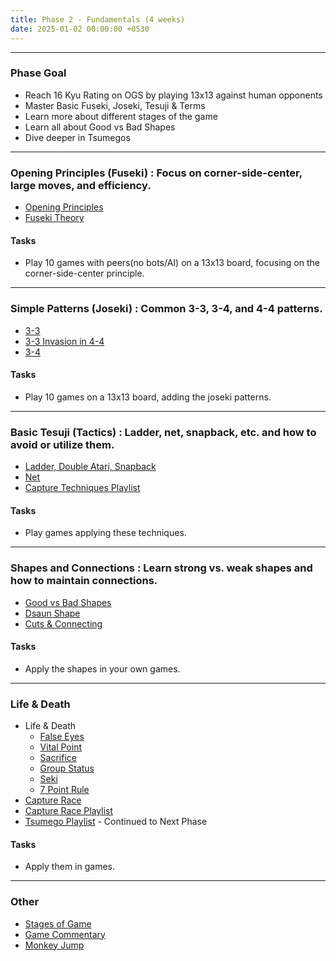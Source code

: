 ```yaml
---
title: Phase 2 - Fundamentals (4 weeks)
date: 2025-01-02 00:00:00 +0530
---
```


---

### Phase Goal

- Reach 16 Kyu Rating on OGS by playing 13x13 against human opponents
- Master Basic Fuseki, Joseki, Tesuji & Terms
- Learn more about different stages of the game
- Learn all about Good vs Bad Shapes
- Dive deeper in Tsumegos

---

### Opening Principles (Fuseki) : Focus on corner-side-center, large moves, and efficiency.

- [Opening Principles](https://youtu.be/0P0On35QxaI?si=Ic3h9wXHOg7adoAs)
- [Fuseki Theory](https://youtu.be/GSZJc4qWy-g?si=EVzn1oHwu8OE186O)

#### Tasks

- Play 10 games with peers(no bots/AI) on a 13x13 board, focusing on the corner-side-center principle.

---

### Simple Patterns (Joseki) : Common 3-3, 3-4, and 4-4 patterns.

- [3-3](https://youtu.be/bygeyuDq5Wk?si=uo8gPe_JbYxdThWF)
- [3-3 Invasion in 4-4](https://youtu.be/i4PJpJ_hsaU?si=YDm0TsVgMC3H0PW4)
- [3-4](https://youtu.be/xoTZtVy9wrM?si=tJUuKh3iDDIUAtwN)

#### Tasks

- Play 10 games on a 13x13 board, adding the joseki patterns.

---

### Basic Tesuji (Tactics) : Ladder, net, snapback, etc. and how to avoid or utilize them.

- [Ladder, Double Atari, Snapback](https://youtu.be/I-tH9Ah1bGg?si=6gbekDPEjs5YRBEn)
- [Net](https://youtu.be/wMduwc9nZXQ?si=Wy7TpYxIAj3nlEI2)
- [Capture Techniques Playlist](https://youtube.com/playlist?list=PLsIslX1eRChLKaZhzT6skMr33Jw3kV95E&si=x8_MJoLxUnKgtu7p)

#### Tasks

- Play games applying these techniques.

---

### Shapes and Connections : Learn strong vs. weak shapes and how to maintain connections.

- [Good vs Bad Shapes](https://youtu.be/4vHY26XbSm0?si=St4i1Tf3UfMTsVtX)
- [Dsaun Shape](https://youtu.be/7SbfZQYu7RU?si=PELK1N1dHdA0-yLf)
- [Cuts & Connecting](https://youtu.be/bpxo0l_aaGM?si=bE0f_9CayaEMrA-A)

#### Tasks

- Apply the shapes in your own games.

---

### Life & Death 

- Life & Death
  - [False Eyes](https://youtu.be/oH3IcaZQPK0?si=g-9Soj3IRJGsA24p)
  - [Vital Point](https://youtu.be/kRcpv_wfRc4?si=QFgqjHMZYCI5sOf_)
  - [Sacrifice](https://youtu.be/0NWO1u4ZBg4?si=gfmqs9cHYyH4Te82)
  - [Group Status](https://youtu.be/GD829QkeKho?si=97sHnnf2Y4R8-ue9)
  - [Seki](https://youtu.be/7cz8eZjMRjs?si=crjwBWlkfeuQL1SJ)
  - [7 Point Rule](https://youtu.be/JRlMCejSO3c?si=AV6TDTzS_ffin8PY)
- [Capture Race](https://youtu.be/WXMlGfs59kw?si=2d488ctWevOSJAIP)
- [Capture Race Playlist](https://youtube.com/playlist?list=PLsIslX1eRChLUDyINSWnRPNLKwd_9AD37&si=QgLALkVmkn2iUmLM)
- [Tsumego Playlist](https://youtube.com/playlist?list=PLsIslX1eRChJ2cm4dzaP4WCWR_tkqlO3H&si=psz0P2aA-zOyONHm) - Continued to Next Phase

#### Tasks

- Apply them in games.

---

### Other

- [Stages of Game](https://youtu.be/zGiqVUlq524?si=M4Nhc6O7CRk4wM1w)
- [Game Commentary](https://youtu.be/v2H3A044UgM?si=k9FhLJgcjzIBCUVO)
- [Monkey Jump](https://youtu.be/R0Q0qNQgQF4?si=AqhU75d0sTAloJtF)